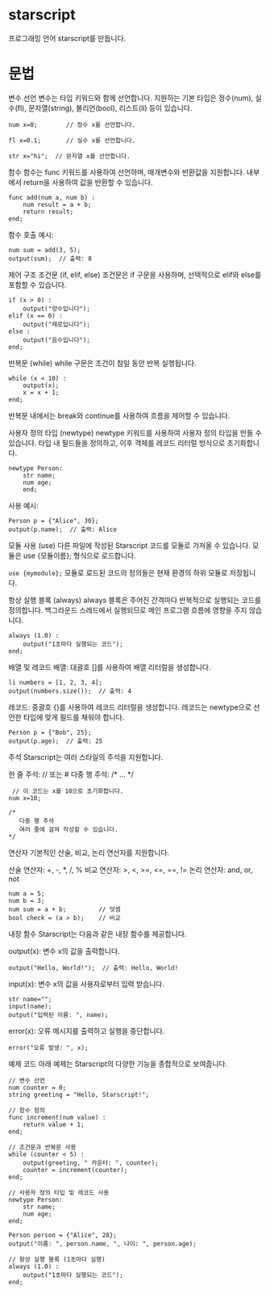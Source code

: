 # starscript
프로그래밍 언어 starscript를 만듭니다.

# 문법

변수 선언
변수는 타입 키워드와 함께 선언합니다. 지원하는 기본 타입은 정수(num), 실수(fl), 문자열(string), 불리언(bool), 리스트(li) 등이 있습니다.

```
num x=0;        // 정수 x를 선언합니다.

fl x=0.1;       // 실수 x를 선언합니다.

str x="hi";  // 문자열 x를 선언합니다.
```

함수
함수는 func 키워드를 사용하여 선언하며, 매개변수와 반환값을 지원합니다.
내부에서 return을 사용하여 값을 반환할 수 있습니다.

```
func add(num a, num b) : 
    num result = a + b;
    return result;
end;
```

함수 호출 예시:

```
num sum = add(3, 5);
output(sum);  // 출력: 8
```

제어 구조
조건문 (if, elif, else)
조건문은 if 구문을 사용하며, 선택적으로 elif와 else를 포함할 수 있습니다.

```
if (x > 0) : 
    output("양수입니다");
elif (x == 0) : 
    output("제로입니다");
else : 
    output("음수입니다");
end;
```

반복문 (while)
while 구문은 조건이 참일 동안 반복 실행됩니다.

```
while (x < 10) : 
    output(x);
    x = x + 1;
end;
```
반복문 내에서는 break와 continue를 사용하여 흐름을 제어할 수 있습니다.

사용자 정의 타입 (newtype)
newtype 키워드를 사용하여 사용자 정의 타입을 만들 수 있습니다.
타입 내 필드들을 정의하고, 이후 객체를 레코드 리터럴 방식으로 초기화합니다.

```
newtype Person:
    str name;
    num age;
    end;
```
    
사용 예시:

```
Person p = {"Alice", 30};
output(p.name);  // 출력: Alice
```

모듈 사용 (use)
다른 파일에 작성된 Starscript 코드를 모듈로 가져올 수 있습니다.
모듈은 use {모듈이름}; 형식으로 로드합니다.

`use {mymodule};`
모듈로 로드된 코드의 정의들은 현재 환경의 하위 모듈로 저장됩니다.

항상 실행 블록 (always)
always 블록은 주어진 간격마다 반복적으로 실행되는 코드를 정의합니다.
백그라운드 스레드에서 실행되므로 메인 프로그램 흐름에 영향을 주지 않습니다.

```
always (1.0) : 
    output("1초마다 실행되는 코드");
end;
```

배열 및 레코드
배열: 대괄호 []를 사용하여 배열 리터럴을 생성합니다.

```
li numbers = [1, 2, 3, 4];
output(numbers.size());  // 출력: 4
```

레코드: 중괄호 {}를 사용하여 레코드 리터럴을 생성합니다.
레코드는 newtype으로 선언한 타입에 맞게 필드를 채워야 합니다.

```
Person p = {"Bob", 25};
output(p.age);  // 출력: 25
```

주석
Starscript는 여러 스타일의 주석을 지원합니다.

한 줄 주석: // 또는 #
다중 행 주석: /* ... */

```
 // 이 코드는 x를 10으로 초기화합니다.
num x=10;

/* 
   다중 행 주석
   여러 줄에 걸쳐 작성할 수 있습니다.
*/
```

연산자
기본적인 산술, 비교, 논리 연산자를 지원합니다.

산술 연산자: +, -, *, /, %
비교 연산자: >, <, >=, <=, ==, !=
논리 연산자: and, or, not

```
num a = 5;
num b = 3;
num sum = a + b;         // 덧셈
bool check = (a > b);    // 비교
```

내장 함수
Starscript는 다음과 같은 내장 함수를 제공합니다.

output(x):
변수 x의 값을 출력합니다.

`output("Hello, World!");  // 출력: Hello, World!`

input(x):
변수 x의 값을 사용자로부터 입력 받습니다.

```
str name="";
input(name);
output("입력된 이름: ", name);
```

error(x):
오류 메시지를 출력하고 실행을 중단합니다.

`error("오류 발생: ", x);`

예제 코드
아래 예제는 Starscript의 다양한 기능을 종합적으로 보여줍니다.

```
// 변수 선언
num counter = 0;
string greeting = "Hello, Starscript!";

// 함수 정의
func increment(num value) :
    return value + 1;
end;

// 조건문과 반복문 사용
while (counter < 5) :
    output(greeting, " 카운터: ", counter);
    counter = increment(counter);
end;

// 사용자 정의 타입 및 레코드 사용
newtype Person:
    str name;
    num age;
end;

Person person = {"Alice", 28};
output("이름: ", person.name, ", 나이: ", person.age);

// 항상 실행 블록 (1초마다 실행)
always (1.0) :
    output("1초마다 실행되는 코드");
end;
```
